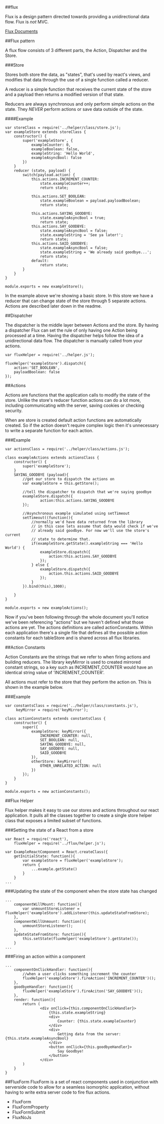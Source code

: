 ##flux

Flux is a design pattern directed towards providing a unidirectional data flow. Flux is _not_ MVC.

[Flux Documents](https://facebook.github.io/flux/docs/overview.html)


##Flux pattern

A flux flow consists of 3 different parts, the Action, Dispatcher and the Store.

###Store

Stores both store the data, as "states", that's used by react's views, and modifies that data
through the use of a single function called a reducer.

A reducer is a simple function that receives the current state of the store and
a payload then returns a modified version of that state.

Reducers are always synchronous and only perform simple actions on the state.
They _NEVER_ perform actions or save data outside of the state.

####Example

	var storeClass = require('../helper/class/store.js');
	var exampleStore extends storeClass {
		constructor() {
			super('exampleStore', {
				exampleCounter: 0,
				exampleBoolean: false,
				exampleString: 'Hello World',
				exampleAsyncBool: false
			})
		}
		reducer (state, payload) {
			switch(payload.action) {
				this.actions.INCREMENT_COUNTER:
					state.exampleCounter++;
					return state;

				this.actions.SET_BOOLEAN:
					state.exampleBoolean = payload.payloadBoolean;
					return state;

				this.actions.SAYING_GOODBYE:
					state.exampleAsyncBool = true;
					return state;
				this.actions.SAY_GOODBYE:
					state.exampleAsyncBool = false;
					state.exampleString = 'See ya later!';
					return state;
				this.actions.SAID_GOODBYE:
					state.exampleAsyncBool = false;
					state.exampleString = 'We already said goodbye...';
					return state;
				default:
					return state;
			}
		}
	}

	module.exports = new exampleStore();

In the example above we're showing a basic store. In this store we have a reducer that can change state of the store through 5 separate actions. Actions are described later down in the readme.

##Dispatcher

The dispatcher is the middle layer between Actions and the store. By having a dispatcher Flux can set the rule of only having one Action being processed at a time. Having the dispatcher helps follow the idea of a unidirectional data flow. The dispatcher is manually called from your actions.

	var fluxHelper = require('../helper.js');

	fluxHelper('exampleStore').dispatch({
		action:'SET_BOOLEAN',
		payloadBoolean: false
	});

##Actions

Actions are functions that the application calls to modify the state of the store. Unlike the store's reducer function actions can do a lot more, including communicating with the server, saving cookies or checking security.

When are store is created default action functions are automatically created. So if the action doesn't require complex logic then it's unnecessary to write a separate function for each action.

###Example

	var actionsClass = require('../helper/class/actions.js');

	class exampleActions extends actionsClass {
		constructor() {
			super('exampleStore');
		}
		SAYING_GOODBYE (payload){
			//get our store to dispatch the actions on
			var exampleStore = this.getStore();

			//tell the dispatcher to dispatch that we're saying goodbye
			exampleStore.dispatch({
					action:this.actions.SAYING_GOODBYE
			});

			//Asynchronous example simulated using setTimeout
			setTimeout((function(){
				//normally we'd have data returned from the library
				// in this case lets assume that data would check if we've
				// already said goodbye. For now we'll use the store's current
				// state to determine that.
				if(exampleStore.getState().exampleString === 'Hello World') {
					exampleStore.dispatch({
						action:this.actions.SAY_GOODBYE
					});
				} else {
					exampleStore.dispatch({
						action.this.actions.SAID_GOODBYE
					});
				}
			}).bind(this),1000);

		}
	}

	module.exports = new exampleActions();

Now if you've been following through the whole document you'll notice we've been referencing "actions" but we haven't defined what those actions are yet. The actions definitions are called actionConstants. Within each application there's a single file that defines all the possible action constants for each tableStore and is shared across all flux libraries.

##Action Constants

Action Constants are the strings that we refer to when firing actions and building reducers. The library keyMirror is used to created mirrored constant strings, so a key such as INCREMENT_COUNTER would have an identical string value of 'INCREMENT_COUNTER'.

All actions must refer to the store that they perform the action on. This is shown in the example below.

###Example

	var constantsClass = require('../helper/class/constants.js'),
		 keyMirror = require('keyMirror');

	class actionConstants extends constantsClass {
		constructor() {
			super({
				exampleStore: keyMirror({
					INCREMENT_COUNTER: null,
					SET_BOOLEAN: null,
					SAYING_GOODBYE: null,
					SAY_GOODBYE: null,
					SAID_GOODBYE
				}),
				otherStore: keyMirror({
					OTHER_UNRELATED_ACTION: null
				})
			});
		}
	}

	module.exports = new actionConstants();

##Flux Helper

Flux helper makes it easy to use our stores and actions throughout our react application. It pulls all the classes together to create a single store helper class that exposes a limited subset of functions.

###Setting the state of a React from a store

	var React = require('react'),
		fluxHelper = require('../flux/helper.js');

	var ExampleReactComponent = React.createClass({
		getInitialState: function(){
			var exampleStore = fluxHelper('exampleStore');
			return {
				...example.getState()
			}
		}
	...


###Updating the state of the component when the store state has changed

	...
		componentWillMount: function(){
			var unmountStoreListener = fluxHelper('exampleStore').addListener(this.updateStateFromStore);
		},
		componentWillUnmount: function(){
			unmountStoreListener();
		},
		updateStateFromStore: function(){
			this.setState(fluxHelper('exampleStore').getState());
		}
	...

###Firing an action within a component

	...
		componentOnClickHandler: function(){
			//when a user clicks something increment the counter
			fluxHelper('exampleStore').fireAction('INCREMENT_COUNTER')();
		},
		goodbyeHandler: function(){
			fluxHelper('exampleStore').fireAciton('SAY_GOODBYE')();
		},
		render: function(){
			return (
					<div onClick={this.componentOnClickHandler}>
						{this.state.exampleString}
						<div>
							Counter: {this.state.exampleCounter}
						</div>
						<div>
							Getting data from the server: {this.state.exampleAsyncBool}
						</div>
						<button onClick={this.goodbyeHandler}>
							Say Goodbye!
						</button>
					</div>
			)
		}
	}


##FluxForm
FluxForm is a set of react components used in conjunction with serverside code to allow for a seamless isomorphic application, without having to write extra server code to fire flux actions.

- FluxForm
- FluxFormProperty
- FluxFormSubmit
- FluxNoJs  
